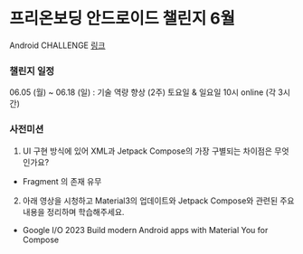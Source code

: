 # 프리온보딩 안드로이드 챌린지 6월

Android CHALLENGE [링크](https://www.wanted.co.kr/events/pre_challenge_android_3) 

### 챌린지 일정

06.05 (월) ~ 06.18 (일) : 기술 역량 향상 (2주) 토요일 & 일요일 10시 online (각 3시간)

### 사전미션

1. UI 구현 방식에 있어 XML과 Jetpack Compose의 가장 구별되는 차이점은 무엇인가요?

- Fragment 의 존재 유무

2. 아래 영상을 시청하고 Material3의 업데이트와 Jetpack Compose와 관련된 주요 내용을 정리하며 학습해주세요.

  - Google I/O 2023 Build modern Android apps with Material You for Compose
